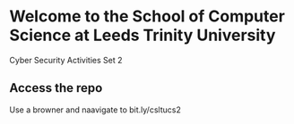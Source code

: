 # Welcome to the School of Computer Science at Leeds Trinity University 
Cyber Security Activities Set 2

## Access the repo
Use a browner and naavigate to 
bit.ly/csltucs2
